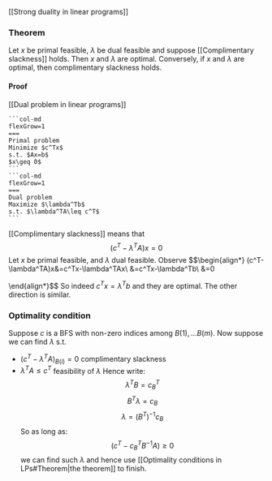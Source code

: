 [[Strong duality in linear programs]]

### Theorem
Let $x$ be primal feasible,
$\lambda$ be dual feasible
and suppose [[Complimentary slackness]] holds. 
Then $x$ and $\lambda$ are optimal. 
Conversely, if $x$ and $\lambda$ are optimal, 
then complimentary slackness holds.
#### Proof
[[Dual problem in linear programs]]
````col
```col-md
flexGrow=1
===
Primal problem
Minimize $c^Tx$
s.t. $Ax=b$
$x\geq 0$
```
```col-md
flexGrow=1
===
Dual problem
Maximize $\lambda^Tb$
s.t. $\lambda^TA\leq c^T$
```
````

[[Complimentary slackness]] means that
$$(c^T-\lambda^TA)x=0$$
Let $x$ be primal feasible, and $\lambda$ dual feasible.
Observe 
$$\begin{align*}
(c^T-\lambda^TA)x&=c^Tx-\lambda^TAx\\
&=c^Tx-\lambda^Tb\\
&=0

\end{align*}$$
So indeed $c^Tx=\lambda^Tb$ and they are optimal. 
The other direction is similar.

### Optimality condition
Suppose $c$ is a BFS with non-zero indices among $B(1),\dots B(m)$.
Now suppose we can find $\lambda$ s.t.
- $(c^T-\lambda^TA)_{B(i)}=0$ complimentary slackness
- $\lambda^TA\leq c^T$ feasibility of $\lambda$
Hence write:
$$\lambda^TB=c_B^T$$
$$B^T\lambda=c_B$$
$$\lambda=(B^T)^{-1}c_B$$
So as long as:
$$(c^T-c_B^TB^{-1}A)\geq 0$$
we can find such $\lambda$ and hence use [[Optimality conditions in LPs#Theorem|the theorem]] to finish.
